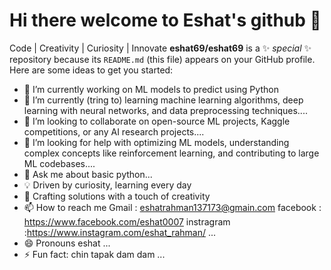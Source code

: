 # Hi there welcome to Eshat's github 👋
Code | Creativity | Curiosity | Innovate 
**eshat69/eshat69** is a ✨ _special_ ✨ repository because its `README.md` (this file) appears on your GitHub profile.
Here are some ideas to get you started:

- 🔭 I’m currently working on ML models to predict using Python
- 🌱 I’m currently (tring to) learning machine learning algorithms, deep learning with neural networks, and data preprocessing techniques....
- 👯 I’m looking to collaborate on open-source ML projects, Kaggle competitions, or any AI research projects....
- 🤔 I’m looking for help with optimizing ML models, understanding complex concepts like reinforcement learning, and contributing to large ML codebases....
- 💬 Ask me about basic python...
- 💡 Driven by curiosity, learning every day
- 🎨 Crafting solutions with a touch of creativity
- 📫 How to reach me Gmail : eshatrahman137173@gmain.com  facebook : https://www.facebook.com/eshat0007 instragram :https://www.instagram.com/eshat_rahman/ ...
- 😄 Pronouns eshat ...
- ⚡ Fun fact: chin tapak dam dam  ...
